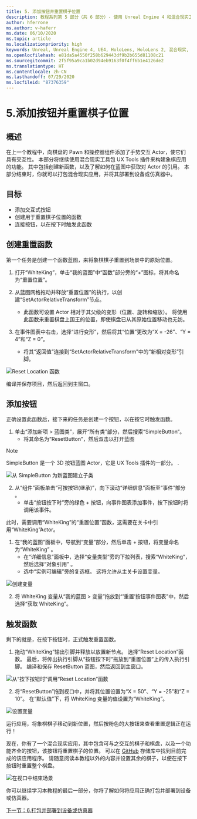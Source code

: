 ```yaml
---
title: 5. 添加按钮并重置棋子位置
description: 教程系列第 5 部分（共 6 部分）- 使用 Unreal Engine 4 和混合现实工具包 UX Tools 插件构建一款简单的象棋应用
author: hferrone
ms.author: v-haferr
ms.date: 06/10/2020
ms.topic: article
ms.localizationpriority: high
keywords: Unreal, Unreal Engine 4, UE4, HoloLens, HoloLens 2, 混合现实, 教程, 入门, mrtk, uxt, UX Tools, 文档
ms.openlocfilehash: e81da5a4550f258b629443df9b2b655d81108c21
ms.sourcegitcommit: 2f5f95a9ca1b02d94eb9163f0f4ff6b1e4126de2
ms.translationtype: HT
ms.contentlocale: zh-CN
ms.lasthandoff: 07/29/2020
ms.locfileid: "87376359"
---
```

# <a name="5-adding-a-button--resetting-piece-locations"></a>5.添加按钮并重置棋子位置


## <a name="overview"></a>概述

在上一个教程中，向棋盘的 Pawn 和操控器组件添加了手势交互 Actor，使它们具有交互性。 本部分将继续使用混合现实工具包 UX Tools 插件来构建象棋应用的功能。 其中包括创建新函数，以及了解如何在蓝图中获取对 Actor 的引用。 本部分结束时，你就可以打包混合现实应用，并将其部署到设备或仿真器中。

## <a name="objectives"></a>目标

* 添加交互式按钮
* 创建用于重置棋子位置的函数
* 连接按钮，以在按下时触发此函数

## <a name="creating-a-reset-function"></a>创建重置函数
第一个任务是创建一个函数蓝图，来将象棋棋子重置到场景中的原始位置。 

1.  打开“WhiteKing”，单击“我的蓝图”中“函数”部分旁的“+”图标，将其命名为“重置位置”。     

2.  从蓝图网格拖动并释放“重置位置”的执行，以创建“SetActorRelativeTransform”节点。  
    * 此函数可设置 Actor 相对于其父级的变形（位置、旋转和缩放）。 将使用此函数来重置棋盘上国王的位置，即使棋盘已从其原始位置移动也无妨。 
    
3. 在事件图表中右击，选择“进行变形”，然后将其“位置”更改为“X = -26”、“Y = 4”和“Z = 0”。    
    * 将其“返回值”连接到“SetActorRelativeTransform”中的“新相对变形”引脚。   

![Reset Location 函数](images/unreal-uxt/5-function.PNG)

编译并保存项目，然后返回到主窗口。  


## <a name="adding-a-button"></a>添加按钮
正确设置此函数后，接下来的任务是创建一个按钮，以在按它时触发函数。 

1.  单击“添加新项 > 蓝图类”，展开“所有类”部分，然后搜索“SimpleButton“。   
    * 将其命名为“ResetButton”，然后双击以打开蓝图

> [!NOTE]
> SimpleButton 是一个 3D 按钮蓝图 Actor，它是 UX Tools 插件的一部分。 . 

![从 SimpleButton 为新蓝图建立子类](images/unreal-uxt/5-subclass.PNG)

2. 从“组件”面板单击“可按按钮(继承)”，向下滚动“详细信息”面板至“事件”部分   。 
    * 单击“按钮按下时”旁的绿色 + 按钮，向事件图表添加事件，按下按钮时将调用该事件。 
    
此时，需要调用“WhiteKing”的“重置位置”函数，这需要在关卡中引用“WhiteKing”Actor。   

1.  在“我的蓝图”面板中，导航到“变量”部分，然后单击 + 按钮，将变量命名为“WhiteKing”   。 
    * 在“详细信息”面板中，选择“变量类型”旁的下拉列表，搜索“WhiteKing”，然后选择“对象引用”   。 
    * 选中“实例可编辑”旁的复选框。 这将允许从主关卡设置变量。 

![创建变量](images/unreal-uxt/5-var.PNG)

2.  将 WhiteKing 变量从“我的蓝图 > 变量”拖放到“‘重置’按钮事件图表”中，然后选择“获取 WhiteKing”。 

## <a name="firing-the-function"></a>触发函数
剩下的就是，在按下按钮时，正式触发重置函数。

1.  拖动“WhiteKing”输出引脚并释放以放置新节点。 选择“Reset Location”函数。 最后，将传出执行引脚从“按钮按下时”拖放到“重置位置”上的传入执行引脚。 编译和保存 ResetButton 蓝图，然后返回到主窗口。 

![从“按下按钮时”调用“Reset Location”函数](images/unreal-uxt/5-callresetloc.PNG)

2.  将“ResetButton”拖到视口中，并将其位置设置为“X = 50”、“Y = -25”和“Z = 10”。   在“默认值”下，将 WhiteKing 变量的值设置为“WhiteKing”。  

![设置变量](images/unreal-uxt/5-buttonlevel.PNG)

运行应用，将象棋棋子移动到新位置，然后按粉色的大按钮来查看重置逻辑正在运行！

现在，你有了一个混合现实应用，其中包含可与之交互的棋子和棋盘，以及一个功能齐全的按钮，该按钮将重置棋子的位置。 可以在 [GitHub](https://github.com/microsoft/MixedReality-Unreal-Samples/tree/master/ChessApp) 存储库中找到目前完成的该应用程序。 请随意阅读本教程以外的内容并设置其余的棋子，以便在按下按钮时重置整个棋盘。

![在视口中结束场景](images/unreal-uxt/5-endscene.PNG)

你可以继续学习本教程的最后一部分，你将了解如何将应用正确打包并部署到设备或仿真器。

[下一节：6.打包并部署到设备或仿真器](unreal-uxt-ch6.md)
